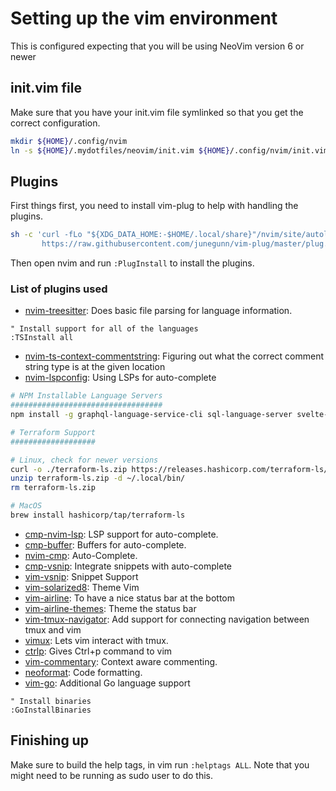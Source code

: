 # Setting up the vim environment

This is configured expecting that you will be using NeoVim version 6 or newer

## init.vim file

Make sure that you have your init.vim file symlinked so that you get the correct configuration.

```sh
mkdir ${HOME}/.config/nvim
ln -s ${HOME}/.mydotfiles/neovim/init.vim ${HOME}/.config/nvim/init.vim
```

## Plugins

First things first, you need to install vim-plug to help with handling the
plugins.

```sh
sh -c 'curl -fLo "${XDG_DATA_HOME:-$HOME/.local/share}"/nvim/site/autoload/plug.vim --create-dirs \
       https://raw.githubusercontent.com/junegunn/vim-plug/master/plug.vim'
```

Then open nvim and run `:PlugInstall` to install the plugins.

### List of plugins used

- [nvim-treesitter](https://github.com/nvim-treesitter/nvim-treesitter): Does basic file parsing for language information.
```vim
" Install support for all of the languages
:TSInstall all
```
- [nvim-ts-context-commentstring](https://github.com/JoosepAlviste/nvim-ts-context-commentstring): Figuring out what the correct comment string type is at the given location
- [nvim-lspconfig](https://github.com/neovim/nvim-lspconfig): Using LSPs for auto-complete
```bash
# NPM Installable Language Servers
##################################
npm install -g graphql-language-service-cli sql-language-server svelte-language-server typescript typescript-language-server vim-language-server yaml-language-server

# Terraform Support
###################

# Linux, check for newer versions
curl -o ./terraform-ls.zip https://releases.hashicorp.com/terraform-ls/0.24.0/terraform-ls_0.24.0_linux_amd64.zip
unzip terraform-ls.zip -d ~/.local/bin/
rm terraform-ls.zip

# MacOS
brew install hashicorp/tap/terraform-ls
```

- [cmp-nvim-lsp](https://github.com/hrsh7th/cmp-nvim-lsp): LSP support for auto-complete.
- [cmp-buffer](https://github.com/hrsh7th/cmp-buffer): Buffers for auto-complete.
- [nvim-cmp](https://github.com/hrsh7th/nvim-cmp): Auto-Complete.
- [cmp-vsnip](https://github.com/hrsh7th/cmp-vsnip): Integrate snippets with auto-complete
- [vim-vsnip](https://github.com/hrsh7th/vim-vsnip): Snippet Support
- [vim-solarized8](https://github.com/lifepillar/vim-solarized8): Theme Vim
- [vim-airline](https://github.com/vim-airline/vim-airline): To have a nice status bar at the bottom
- [vim-airline-themes](https://github.com/vim-airline/vim-airline-themes): Theme the status bar
- [vim-tmux-navigator](https://github.com/christoomey/vim-tmux-navigator): Add support for connecting navigation between tmux and vim
- [vimux](https://github.com/preservim/vimux): Lets vim interact with tmux.
- [ctrlp](https://github.com/ctrlpvim/ctrlp.vim): Gives Ctrl+p command to vim
- [vim-commentary](https://github.com/tpope/vim-commentary): Context aware commenting.
- [neoformat](https://github.com/sbdchd/neoformat): Code formatting.
- [vim-go](https://github.com/fatih/vim-go): Additional Go language support
```vim
" Install binaries
:GoInstallBinaries
```

## Finishing up

Make sure to build the help tags, in vim run `:helptags ALL`.  Note that you might need to be running
as sudo user to do this.

